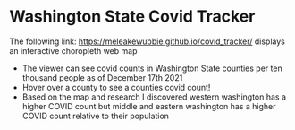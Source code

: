 # Washington State Covid Tracker
The following link: https://meleakewubbie.github.io/covid_tracker/ displays an interactive choropleth web map 
* The viewer can see covid counts in Washington State counties per ten thousand people as of December 17th 2021
* Hover over a county to see a counties covid count!
* Based on the map and research I discovered western washington has a higher COVID count but middle and eastern washington has a higher COVID count relative to their population

